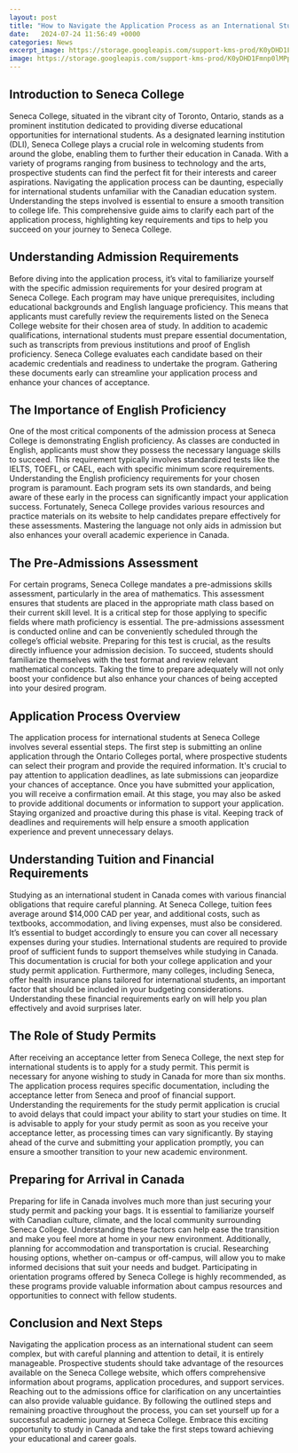 ```yaml
---
layout: post
title: "How to Navigate the Application Process as an International Student at Seneca College"
date:   2024-07-24 11:56:49 +0000
categories: News
excerpt_image: https://storage.googleapis.com/support-kms-prod/K0yDHD1Fmnp0lMPptD9w4PiNV9IuJVHPdHz4
image: https://storage.googleapis.com/support-kms-prod/K0yDHD1Fmnp0lMPptD9w4PiNV9IuJVHPdHz4
---
```


## Introduction to Seneca College
Seneca College, situated in the vibrant city of Toronto, Ontario, stands as a prominent institution dedicated to providing diverse educational opportunities for international students. As a designated learning institution (DLI), Seneca College plays a crucial role in welcoming students from around the globe, enabling them to further their education in Canada. With a variety of programs ranging from business to technology and the arts, prospective students can find the perfect fit for their interests and career aspirations.
Navigating the application process can be daunting, especially for international students unfamiliar with the Canadian education system. Understanding the steps involved is essential to ensure a smooth transition to college life. This comprehensive guide aims to clarify each part of the application process, highlighting key requirements and tips to help you succeed on your journey to Seneca College.
## Understanding Admission Requirements
Before diving into the application process, it’s vital to familiarize yourself with the specific admission requirements for your desired program at Seneca College. Each program may have unique prerequisites, including educational backgrounds and English language proficiency. This means that applicants must carefully review the requirements listed on the Seneca College website for their chosen area of study.
In addition to academic qualifications, international students must prepare essential documentation, such as transcripts from previous institutions and proof of English proficiency. Seneca College evaluates each candidate based on their academic credentials and readiness to undertake the program. Gathering these documents early can streamline your application process and enhance your chances of acceptance.
## The Importance of English Proficiency
One of the most critical components of the admission process at Seneca College is demonstrating English proficiency. As classes are conducted in English, applicants must show they possess the necessary language skills to succeed. This requirement typically involves standardized tests like the IELTS, TOEFL, or CAEL, each with specific minimum score requirements.
Understanding the English proficiency requirements for your chosen program is paramount. Each program sets its own standards, and being aware of these early in the process can significantly impact your application success. Fortunately, Seneca College provides various resources and practice materials on its website to help candidates prepare effectively for these assessments. Mastering the language not only aids in admission but also enhances your overall academic experience in Canada.
## The Pre-Admissions Assessment
For certain programs, Seneca College mandates a pre-admissions skills assessment, particularly in the area of mathematics. This assessment ensures that students are placed in the appropriate math class based on their current skill level. It is a critical step for those applying to specific fields where math proficiency is essential.
The pre-admissions assessment is conducted online and can be conveniently scheduled through the college’s official website. Preparing for this test is crucial, as the results directly influence your admission decision. To succeed, students should familiarize themselves with the test format and review relevant mathematical concepts. Taking the time to prepare adequately will not only boost your confidence but also enhance your chances of being accepted into your desired program.
## Application Process Overview
The application process for international students at Seneca College involves several essential steps. The first step is submitting an online application through the Ontario Colleges portal, where prospective students can select their program and provide the required information. It's crucial to pay attention to application deadlines, as late submissions can jeopardize your chances of acceptance.
Once you have submitted your application, you will receive a confirmation email. At this stage, you may also be asked to provide additional documents or information to support your application. Staying organized and proactive during this phase is vital. Keeping track of deadlines and requirements will help ensure a smooth application experience and prevent unnecessary delays.
## Understanding Tuition and Financial Requirements
Studying as an international student in Canada comes with various financial obligations that require careful planning. At Seneca College, tuition fees average around $14,000 CAD per year, and additional costs, such as textbooks, accommodation, and living expenses, must also be considered. It’s essential to budget accordingly to ensure you can cover all necessary expenses during your studies.
International students are required to provide proof of sufficient funds to support themselves while studying in Canada. This documentation is crucial for both your college application and your study permit application. Furthermore, many colleges, including Seneca, offer health insurance plans tailored for international students, an important factor that should be included in your budgeting considerations. Understanding these financial requirements early on will help you plan effectively and avoid surprises later.
## The Role of Study Permits
After receiving an acceptance letter from Seneca College, the next step for international students is to apply for a study permit. This permit is necessary for anyone wishing to study in Canada for more than six months. The application process requires specific documentation, including the acceptance letter from Seneca and proof of financial support.
Understanding the requirements for the study permit application is crucial to avoid delays that could impact your ability to start your studies on time. It is advisable to apply for your study permit as soon as you receive your acceptance letter, as processing times can vary significantly. By staying ahead of the curve and submitting your application promptly, you can ensure a smoother transition to your new academic environment.
## Preparing for Arrival in Canada
Preparing for life in Canada involves much more than just securing your study permit and packing your bags. It is essential to familiarize yourself with Canadian culture, climate, and the local community surrounding Seneca College. Understanding these factors can help ease the transition and make you feel more at home in your new environment.
Additionally, planning for accommodation and transportation is crucial. Researching housing options, whether on-campus or off-campus, will allow you to make informed decisions that suit your needs and budget. Participating in orientation programs offered by Seneca College is highly recommended, as these programs provide valuable information about campus resources and opportunities to connect with fellow students.
## Conclusion and Next Steps
Navigating the application process as an international student can seem complex, but with careful planning and attention to detail, it is entirely manageable. Prospective students should take advantage of the resources available on the Seneca College website, which offers comprehensive information about programs, application procedures, and support services.
Reaching out to the admissions office for clarification on any uncertainties can also provide valuable guidance. By following the outlined steps and remaining proactive throughout the process, you can set yourself up for a successful academic journey at Seneca College. Embrace this exciting opportunity to study in Canada and take the first steps toward achieving your educational and career goals.